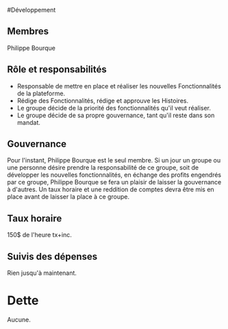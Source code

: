 #Développement 

## Membres 
Philippe Bourque 

## Rôle et responsabilités 
- Responsable de mettre en place et réaliser les nouvelles Fonctionnalités de la plateforme.
- Rédige des Fonctionnalités, rédige et approuve les Histoires.
- Le groupe décide de la priorité des fonctionnalités qu'il veut réaliser.
- Le groupe décide de sa propre gouvernance, tant qu'il reste dans son mandat.

## Gouvernance
Pour l'instant, Philippe Bourque est le seul membre. Si un jour un groupe ou une personne désire prendre la responsabilité de ce groupe, soit de développer les nouvelles fonctionnalités, en échange des profits engendrés par ce groupe, Philippe Bourque se fera un plaisir de laisser la gouvernance à d'autres. Un taux horaire et une reddition de comptes devra être mis en place avant de laisser la place à ce groupe. 

## Taux horaire
150$ de l'heure tx+inc.

## Suivis des dépenses 
Rien jusqu'à maintenant.

# Dette
Aucune.
